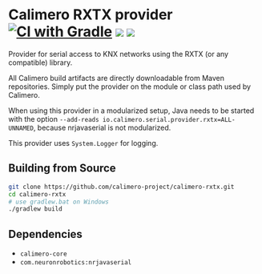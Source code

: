 # Calimero RXTX provider [![CI with Gradle](https://github.com/calimero-project/calimero-rxtx/actions/workflows/gradle.yml/badge.svg)](https://github.com/calimero-project/calimero-rxtx/actions/workflows/gradle.yml) [![](https://jitpack.io/v/calimero-project/calimero-rxtx.svg)](https://jitpack.io/#calimero-project/calimero-rxtx) [![](https://img.shields.io/badge/jitpack-master-brightgreen?label=JitPack)](https://jitpack.io/#calimero-project/calimero-rxtx/master)

Provider for serial access to KNX networks using the RXTX (or any compatible) library.

All Calimero build artifacts are directly downloadable from Maven repositories.
Simply put the provider on the module or class path used by Calimero. 

When using this provider in a modularized setup, Java needs to be started with the option `--add-reads io.calimero.serial.provider.rxtx=ALL-UNNAMED`, because nrjavaserial is not modularized.

This provider uses `System.Logger` for logging.

## Building from Source

~~~ sh
git clone https://github.com/calimero-project/calimero-rxtx.git
cd calimero-rxtx
# use gradlew.bat on Windows
./gradlew build
~~~

## Dependencies

- `calimero-core`
- `com.neuronrobotics:nrjavaserial`
